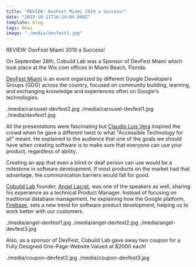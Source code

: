 ```yaml
---
title: "REVIEW: DevFest Miami 2019 a Success!"
date: "2019-10-11T16:24:04.000Z"
template: blog
tags: News
image: "./media/devfest1.jpg"
---
```


<title-2>REVIEW: DevFest Miami 2019 a Success!</title-2>

On September 28th, Cobuild Lab was a Sponsor of DevFest Miami which took place at the Wix.com offices in Miami Beach, Florida. 

[DevFest Miami](https://devfestmiami.org/) is an event organized by different Google Developers Groups (GDG) across the country, focused on community building, learning, and exchanging knowledge and experiences often on Google's technologies.

<carousel folder='blog'>
./media/carousel-devfest2.jpg
</carousel>
<carousel folder='blog'>
./media/carousel-devfest1.jpg
./media/devfest1.jpg
</carousel>

All the presentations were fascinating but [Claudio Luis Vera](https://www.linkedin.com/in/claudioluisvera/) inspired the crowd when he gave a different twist to what "Accessible Technology for all" meant. He explained to the audience that one of the goals we should have when creating software is to make sure that everyone can use your product, regardless of ability. 

Creating an app that even a blind or deaf person can use would be a milestone in software development. If most products on the market had that advantage, the communication barriers would fall for good.

[Cobuild Lab](https://cobuildlab.com/) founder, [Angel Lacret](https://www.linkedin.com/in/alacret), was one of the speakers as well, sharing his experience as a technical Product Manager. Instead of focusing on traditional database management, he explaining how the Google platform, [Firebase](https://firebase.google.com/?hl=es-419), sets a new trend for software product development, helping us to work better with our customers.

<carousel folder='blog'>
./media/angel-devfest1.jpg
./media/angel-devfest2.jpg
./media/angel-devfest3.jpg
</carousel>

<title-5>Also, as a sponsor of DevFest, Cobuild Lab gave away two coupon for a Fully Designed One-Page-Website Valued at $2000 each!</title-5>

<carousel folder='blog'>
./media/coupon-devfest2.jpg
./media/coupon-devfest3.jpg
</carousel>

<!-- <carousel folder='blog'>
./media/coupon-devfest1.jpg
</carousel> -->